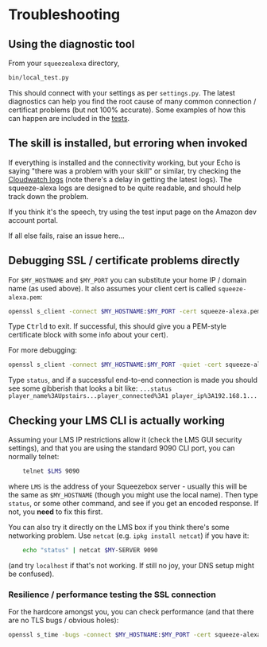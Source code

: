 Troubleshooting
===============

Using the diagnostic tool
-------------------------
From your `squeezealexa` directory,
```bash
bin/local_test.py
```
This should connect with your settings as per `settings.py`. The latest diagnostics can help you find the root cause of many common connection / certificat problems (but not 100% accurate).
Some examples of how this can happen are included in the [tests](..tests/).

The skill is installed, but erroring when invoked
-------------------------------------------------

If everything is installed and the connectivity working, but your Echo is saying "there was a problem with your skill" or similar, try checking the [Cloudwatch logs](https://console.aws.amazon.com/cloudwatch/) (note there's a delay in getting the latest logs).
The squeeze-alexa logs are designed to be quite readable, and should help track down the problem.

If you think it's the speech, try using the test input page on the Amazon dev account portal.

If all else fails, raise an issue here...

Debugging SSL / certificate problems directly
---------------------------------------------

For `$MY_HOSTNAME` and `$MY_PORT` you can substitute your home IP / domain name (as used above). It also assumes your client cert is called `squeeze-alexa.pem`:

```bash
openssl s_client -connect $MY_HOSTNAME:$MY_PORT -cert squeeze-alexa.pem | openssl x509
```
Type <kbd>Ctrl</kbd><kbd>d</kbd> to exit.
If successful, this should give you a PEM-style certificate block with some info about your cert).

For more debugging:
```bash
openssl s_client -connect $MY_HOSTNAME:$MY_PORT -quiet -cert squeeze-alexa.pem
```
Type `status`, and if a successful end-to-end connection is made you should see some gibberish that looks a bit like:
`...status   player_name%3AUpstairs...player_connected%3A1 player_ip%3A192.168.1...`

Checking your LMS CLI is actually working
-----------------------------------------

Assuming your LMS IP restrictions allow it (check the LMS GUI security settings), and that you are using the standard 9090 CLI port, you can normally telnet:

```bash
    telnet $LMS 9090
```
where `LMS` is the address of your Squeezebox server - usually this will be the same as `$MY_HOSTNAME` (though you might use the local name).
Then type `status`, or some other command, and see if you get an encoded response. If not, you **need** to fix this first.

You can also try it directly on the LMS box if you think there's some networking problem. Use `netcat` (e.g. `ipkg install netcat`) if you have it:

```bash
    echo "status" | netcat $MY-SERVER 9090
```

(and try `localhost` if that's not working. If still no joy, your DNS setup might be confused).

### Resilience / performance testing the SSL connection
For the hardcore amongst you, you can check performance (and that there are no TLS bugs / obvious holes):

```bash
openssl s_time -bugs -connect $MY_HOSTNAME:$MY_PORT -cert squeeze-alexa.pem -verify 4
```

